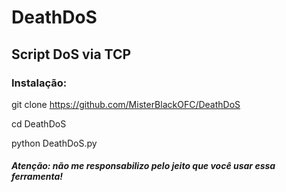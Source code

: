 # DeathDoS

## Script DoS via TCP

### Instalação:
git clone https://github.com/MisterBlackOFC/DeathDoS

cd DeathDoS

python DeathDoS.py

##### Atenção: não me responsabilizo pelo jeito que você usar essa ferramenta! 
